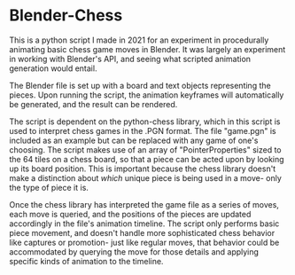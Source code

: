 # Blender-Chess
This is a python script I made in 2021 for an experiment in procedurally animating basic chess game moves in Blender. It was largely an experiment in working with Blender's API, and seeing what scripted animation generation would entail.

The Blender file is set up with a board and text objects representing the pieces. Upon running the script, the animation keyframes will automatically be generated, and the result can be rendered.

The script is dependent on the python-chess library, which in this script is used to interpret chess games in the .PGN format. The file "game.pgn" is included as an example but can be replaced with any game of one's choosing. The script makes use of an array of "PointerProperties" sized to the 64 tiles on a chess board, so that a piece can be acted upon by looking up its board position. This is important because the chess library doesn't make a distinction about *which* unique piece is being used in a move- only the type of piece it is.

Once the chess library has interpreted the game file as a series of moves, each move is queried, and the positions of the pieces are updated accordingly in the file's animation timeline. The script only performs basic piece movement, and doesn't handle more sophisticated chess behavior like captures or promotion- just like regular moves, that behavior could be accommodated by querying the move for those details and applying specific kinds of animation to the timeline.
